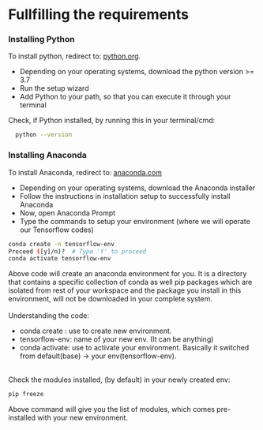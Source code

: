 <h1>Fullfilling the requirements</h1>
<h3>Installing Python</h3>
<p>To install python, redirect to: <a href="https://www.python.org/downloads/">python.org</a>.
  <br />
  <ul>
    <li>Depending on your operating systems, download the python version >= 3.7</li>
    <li>Run the setup wizard</li>
    <li>Add Python to your path, so that you can execute it through your terminal</li>
  </ul>
  Check, if Python installed, by running this in your terminal/cmd:
</p>

```sh
  python --version
```


<h3>Installing Anaconda</h3>
<p>
  To install Anaconda, redirect to: <a href="https://www.anaconda.com/products/individual#Downloads">anaconda.com</a>
  <br/>
  <ul>
    <li>Depending on your operating systems, download the Anaconda installer</li>
    <li>Follow the instructions in installation setup to successfully install Anaconda</li>
    <li>Now, open Anaconda Prompt</li>
    <li>Type the commands to setup your environment (where we will operate our Tensorflow codes)</li>
  </ul>
</p>

```sh
conda create -n tensorflow-env
Proceed ([y]/n)?  # Type 'Y' to proceed
conda activate tensorflow-env
````

<p>Above code will create an anaconda environment for you. It is a directory that contains a specific collection of conda as well pip packages which are isolated from rest of your workspace and the package you install in this environment, will not be downloaded in your complete system.
<br />
<br />
Understanding the code: 
<ul>
  <li>conda create : use to create new environment.</li>
  <li>tensorflow-env: name of your new env. (It can be anything)</li>
  <li>conda activate: use to activate your environment. Basically it switched from default(base) -> your env(tensorflow-env).</li>
</ul>
<br />
Check the modules installed, (by default) in your newly created env:
</p>

```sh
pip freeze
```
<p>Above command will give you the list of modules, which comes pre-installed with your new environment.</p>

